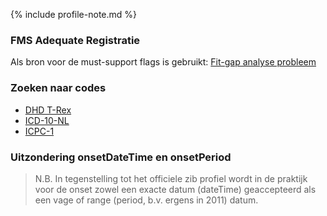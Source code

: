 {% include profile-note.md %}

### FMS Adequate Registratie

Als bron voor de must-support flags is gebruikt: [Fit-gap analyse probleem](https://amigo.nictiz.nl/uploads/e4a96295-3715-439b-804a-024ca1d7fadf/fit_gap_analyse_Probleeem.pdf)

### Zoeken naar codes

* [DHD T-Rex](https://trex.dhd.nl/)
* [ICD-10-NL](https://terminologie.nictiz.nl/art-decor/claml?collection=icd10-nl-data)
* [ICPC-1](https://viewers.nhg.org/icpcviewer/)

### Uitzondering onsetDateTime en onsetPeriod

<blockquote class="stu-note" markdown="1">
N.B. In tegenstelling tot het officiele zib profiel wordt in de praktijk voor de onset zowel een exacte datum (dateTime) geaccepteerd als een vage of range (period, b.v. ergens in 2011) datum.
</blockquote>
